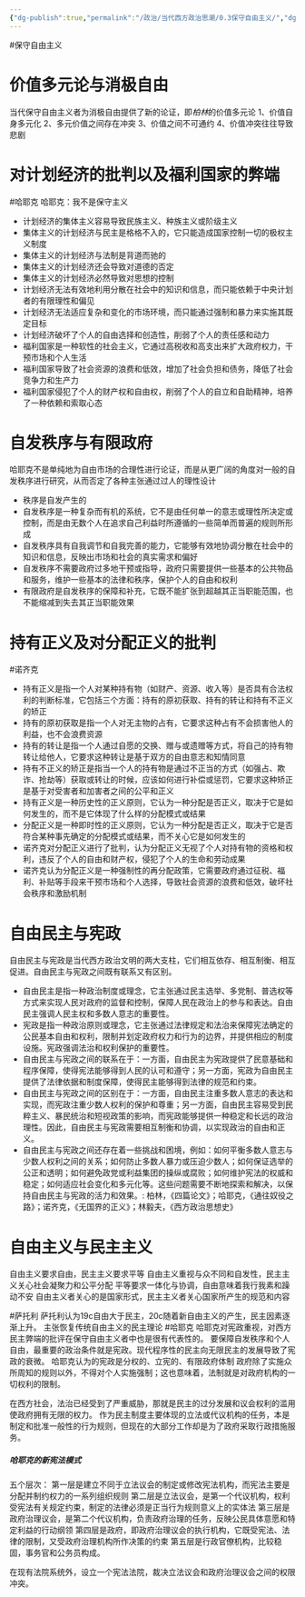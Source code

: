 ```yaml
---
{"dg-publish":true,"permalink":"/政治/当代西方政治思潮/0.3保守自由主义/","dgPassFrontmatter":true}
---
```


#保守自由主义 
# 价值多元论与消极自由
当代保守自由主义者为消极自由提供了新的论证，即*柏林*的价值多元论
1、价值自身多元化
2、多元价值之间存在冲突
3、价值之间不可通约
4、价值冲突往往导致悲剧
# 对计划经济的批判以及福利国家的弊端

#哈耶克
哈耶克：我不是保守主义

- 计划经济的集体主义容易导致民族主义、种族主义或阶级主义
- 集体主义的计划经济与民主是格格不入的，它只能造成国家控制一切的极权主义制度
- 集体主义的计划经济与法制是背道而驰的
- 集体主义的计划经济还会导致对道德的否定
- 集体主义的计划经济必然导致对思想的控制
- 计划经济无法有效地利用分散在社会中的知识和信息，而只能依赖于中央计划者的有限理性和偏见
- 计划经济无法适应复杂和变化的市场环境，而只能通过强制和暴力来实施其既定目标
- 计划经济破坏了个人的自由选择和创造性，削弱了个人的责任感和动力
- 福利国家是一种软性的社会主义，它通过高税收和高支出来扩大政府权力，干预市场和个人生活
- 福利国家导致了社会资源的浪费和低效，增加了社会负担和债务，降低了社会竞争力和生产力
- 福利国家侵犯了个人的财产权和自由权，削弱了个人的自立和自助精神，培养了一种依赖和索取心态

# 自发秩序与有限政府

哈耶克不是单纯地为自由市场的合理性进行论证，而是从更广阔的角度对一般的自发秩序进行研究，从而否定了各种主张通过过人的理性设计

- 秩序是自发产生的
- 自发秩序是一种复杂而有机的系统，它不是由任何单一的意志或理性所决定或控制，而是由无数个人在追求自己利益时所遵循的一些简单而普遍的规则所形成
- 自发秩序具有自我调节和自我完善的能力，它能够有效地协调分散在社会中的知识和信息，反映出市场和社会的真实需求和偏好
- 自发秩序不需要政府过多地干预或指导，政府只需要提供一些基本的公共物品和服务，维护一些基本的法律和秩序，保护个人的自由和权利
- 有限政府是自发秩序的保障和补充，它既不能扩张到超越其正当职能范围，也不能缩减到失去其正当职能效果

# 持有正义及对分配正义的批判

#诺齐克

- 持有正义是指一个人对某种持有物（如财产、资源、收入等）是否具有合法权利的判断标准，它包括三个方面：持有的原初获取、持有的转让和持有不正义的矫正
- 持有的原初获取是指一个人对无主物的占有，它要求这种占有不会损害他人的利益，也不会浪费资源
- 持有的转让是指一个人通过自愿的交换、赠与或遗赠等方式，将自己的持有物转让给他人，它要求这种转让是基于双方的自由意志和知情同意
- 持有不正义的矫正是指当一个人的持有物是通过不正当的方式（如强占、欺诈、抢劫等）获取或转让的时候，应该如何进行补偿或惩罚，它要求这种矫正是基于对受害者和加害者之间的公平和正义
- 持有正义是一种历史性的正义原则，它认为一种分配是否正义，取决于它是如何发生的，而不是它体现了什么样的分配模式或结果
- 分配正义是一种即时性的正义原则，它认为一种分配是否正义，取决于它是否符合某种事先确定的分配模式或结果，而不关心它是如何发生的
- 诺齐克对分配正义进行了批判，认为分配正义无视了个人对持有物的资格和权利，违反了个人的自由和财产权，侵犯了个人的生命和劳动成果
- 诺齐克认为分配正义是一种强制性的再分配政策，它需要政府通过征税、福利、补贴等手段来干预市场和个人选择，导致社会资源的浪费和低效，破坏社会秩序和激励机制

# 自由民主与宪政

自由民主与宪政是当代西方政治文明的两大支柱，它们相互依存、相互制衡、相互促进。自由民主与宪政之间既有联系又有区别。

- 自由民主是指一种政治制度或理念，它主张通过民主选举、多党制、普选权等方式来实现人民对政府的监督和控制，保障人民在政治上的参与和表达。自由民主强调人民主权和多数人意志的重要性。
- 宪政是指一种政治原则或理念，它主张通过法律规定和法治来保障宪法确定的公民基本自由和权利，限制并划定政府权力和行为的边界，并提供相应的制度设施。宪政强调法治和权利保护的重要性。
- 自由民主与宪政之间的联系在于：一方面，自由民主为宪政提供了民意基础和程序保障，使得宪法能够得到人民的认可和遵守；另一方面，宪政为自由民主提供了法律依据和制度保障，使得民主能够得到法律的规范和约束。
- 自由民主与宪政之间的区别在于：一方面，自由民主注重多数人意志的表达和实现，而宪政注重少数人权利的保护和尊重；另一方面，自由民主容易受到民粹主义、暴民统治和短视政策的影响，而宪政能够提供一种稳定和长远的政治理性。因此，自由民主与宪政需要相互制衡和协调，以实现政治的自由和正义。
- 自由民主与宪政之间还存在着一些挑战和困境，例如：如何平衡多数人意志与少数人权利之间的关系；如何防止多数人暴力或压迫少数人；如何保证选举的公正和透明；如何避免政党或利益集团的操纵或腐败；如何维护宪法的权威和稳定；如何适应社会变化和多元化等。这些问题需要不断地探索和解决，以保持自由民主与宪政的活力和效果。: 柏林，《四篇论文》；哈耶克，《通往奴役之路》；诺齐克，《无国界的正义》；林毅夫，《西方政治思想史》
# 自由主义与民主主义
自由主义要求自由，民主主义要求平等
自由主义重视与众不同和自发性，民主主义关心社会凝聚力和公平分配
平等要求一体化与协调，自由意味着我行我素和躁动不安
自由主义者关心的是国家形式，民主主义者关心国家所产生的规范和内容

#萨托利
萨托利认为19c自由大于民主，20c随着新自由主义的产生，民主因素逐渐上升。
主张恢复传统自由主义的民主理论
#哈耶克 
哈耶克对宪政重视，对西方民主弊端的批评在保守自由主义者中也是很有代表性的。
要保障自发秩序和个人自由，最重要的政治条件就是宪政。现代程序性的民主向无限民主的发展导致了宪政的衰微。
哈耶克认为的宪政是分权的、立宪的、有限政府体制
政府除了实施众所周知的规则以外，不得对个人实施强制；这也意味着，法制就是对政府机构的一切权利的限制。

在西方社会，法治已经受到了严重威胁，那就是民主的过分发展和议会权利的滥用使政府拥有无限的权力。
作为民主制度主要体现的立法或代议机构的任务，本是制定和批准一般性的行为规则，但现在的大部分工作却是为了政府采取行政措施服务。
##### 哈耶克的新宪法模式
五个层次：
第一层是建立不同于立法议会的制定或修改宪法机构，而宪法主要是分配并制约权力的一系列组织规则
第二层是立法议会，是第一个代议机构，权利受宪法有关规定约束，制定的法律必须是正当行为规则意义上的实体法
第三层是政府治理议会，是第二个代议机构，负责政府治理的任务，反映公民具体意愿和特定利益的行动纲领
第四层是政府，即政府治理议会的执行机构，它既受宪法、法律的限制，又受政府治理机构所作决策的约束
第五层是行政官僚机构，比较稳固，事务官和公务员构成。

在现有法院系统外，设立一个宪法法院，裁决立法议会和政府治理议会之间的权限冲突。